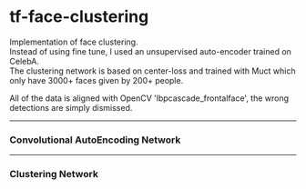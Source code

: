# tf-face-clustering  
Implementation of face clustering.  
Instead of using fine tune, I used an unsupervised auto-encoder trained on CelebA.  
The clustering network is based on center-loss and trained with Muct which only have 3000+ faces given by 200+ people.
  
All of the data is aligned with OpenCV 'lbpcascade_frontalface', the wrong detections are simply dismissed.  
  
  
---  
  
### Convolutional AutoEncoding Network  
  
  
---  
  
### Clustering Network  
  